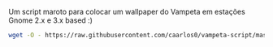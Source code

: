Um script maroto para colocar um wallpaper do Vampeta em estações Gnome 2.x e 3.x based :)

```bash
wget -O - https://raw.githubusercontent.com/caarlos0/vampeta-script/master/install.sh | bash
```
